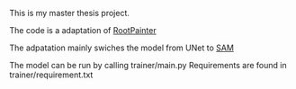 This is my master thesis project.

The code is a adaptation of [RootPainter](https://github.com/Abe404/root_painter)

The adpatation mainly swiches the model from UNet to [SAM](https://github.com/facebookresearch/segment-anything)

The model can be run by calling trainer/main.py
Requirements are found in trainer/requirement.txt
